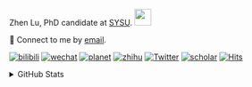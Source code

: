 <p>Zhen Lu, PhD candidate at <a href="https://phs.sysu.edu.cn/">SYSU</a>. <img src="https://media.giphy.com/media/WUlplcMpOCEmTGBtBW/giphy.gif" width="30">
</em></p>

💬 Connect to me by [email](mailto:luzh29@mail2.sysu.edu.cn).

[![bilibili](https://img.shields.io/badge/陆震同学-B站-yellow)](https://space.bilibili.com/32159908) [![wechat](https://img.shields.io/badge/陆震生物统计-微信公众号-important)](https://leslie-lu.github.io/uploads/qrcode.jpg) [![planet](https://img.shields.io/badge/陆震-知识星球-blueviolet)](https://wx.zsxq.com/dweb2) [![zhihu](https://img.shields.io/badge/陆震同学-知乎-blue)](https://www.zhihu.com/people/edison-70-18) [![Twitter](https://img.shields.io/badge/ZhenLu_Biost-Twitter-ff69b4)](https://twitter.com/ZhenLu_Biost) [![scholar](https://img.shields.io/badge/ZhenLu-Scholar-00ffff)](https://scholar.google.com/citations?user=LKLQ1g8AAAAJ) [![Hits](https://hits.seeyoufarm.com/api/count/incr/badge.svg?url=https%3A%2F%2Fgithub.com%2FLeslie-Lu%2FLeslie-Lu&count_bg=%2379C83D&title_bg=%23555555&icon=&icon_color=%23E7E7E7&title=hits&edge_flat=false)](https://hits.seeyoufarm.com)

<details>
 
<summary>GitHub Stats</summary>


<!--START_SECTION:waka-->
**🐱 My GitHub Data** 

> 📦 237.1 kB Used in GitHub's Storage 
 > 
> 🏆 493 Contributions in the Year 2024
 > 
> 🚫 Not Opted to Hire
 > 
> 📜 20 Public Repositories 
 > 
> 🔑 5 Private Repositories 
 > 
**I'm an Early 🐤** 

```text
🌞 Morning                21 commits          █░░░░░░░░░░░░░░░░░░░░░░░░   02.43 % 
🌆 Daytime                537 commits         ████████████████░░░░░░░░░   62.22 % 
🌃 Evening                295 commits         █████████░░░░░░░░░░░░░░░░   34.18 % 
🌙 Night                  10 commits          ░░░░░░░░░░░░░░░░░░░░░░░░░   01.16 % 
```
📅 **I'm Most Productive on Wednesday** 

```text
Monday                   128 commits         ████░░░░░░░░░░░░░░░░░░░░░   14.83 % 
Tuesday                  161 commits         █████░░░░░░░░░░░░░░░░░░░░   18.66 % 
Wednesday                171 commits         █████░░░░░░░░░░░░░░░░░░░░   19.81 % 
Thursday                 125 commits         ████░░░░░░░░░░░░░░░░░░░░░   14.48 % 
Friday                   136 commits         ████░░░░░░░░░░░░░░░░░░░░░   15.76 % 
Saturday                 61 commits          ██░░░░░░░░░░░░░░░░░░░░░░░   07.07 % 
Sunday                   81 commits          ██░░░░░░░░░░░░░░░░░░░░░░░   09.39 % 
```


**I Mostly Code in R** 

```text
R                        8 repos             █████████░░░░░░░░░░░░░░░░   36.36 % 
HTML                     6 repos             ███████░░░░░░░░░░░░░░░░░░   27.27 % 
SAS                      3 repos             ███░░░░░░░░░░░░░░░░░░░░░░   13.64 % 
Jupyter Notebook         2 repos             ██░░░░░░░░░░░░░░░░░░░░░░░   09.09 % 
TeX                      1 repo              █░░░░░░░░░░░░░░░░░░░░░░░░   04.55 % 
```




 Last Updated on 06/09/2024 18:44:03 UTC
<!--END_SECTION:waka-->

-----

**NOTE: Top languages does not indicate my skill level or anything like that. It is just a metric of which languages have been hosted by me on GitHub based on the usage across repositories.**

</details>
